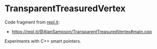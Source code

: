 # TransparentTreasuredVertex

Code fragment from [repl.it](https://repl.it/):

- https://repl.it/@AlanSampson/TransparentTreasuredVertex#main.cpp

Experiments with C++ smart pointers.
